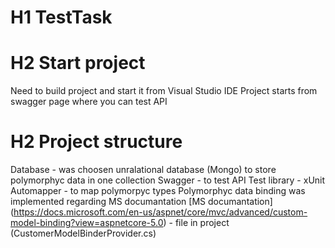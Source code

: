 # H1 TestTask
# H2 Start project
Need to build project and start it from Visual Studio IDE
Project starts from swagger page where you can test API

# H2 Project structure
Database - was choosen unralational database (Mongo) to store polymorphyc data in one collection
Swagger - to test API
Test library - xUnit
Automapper - to map polymorpyc types
Polymorphyc data binding was implemented regarding MS documantation
[MS documantation] (https://docs.microsoft.com/en-us/aspnet/core/mvc/advanced/custom-model-binding?view=aspnetcore-5.0) -
 file in project (CustomerModelBinderProvider.cs)
